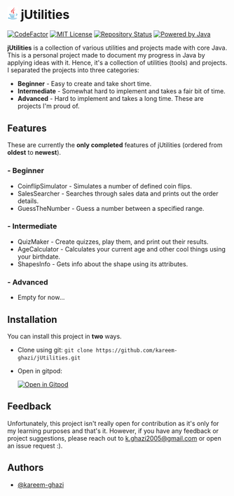 # <img src="java-icon.png" alt="banner" width="24"/> jUtilities 

[![CodeFactor](https://www.codefactor.io/repository/github/kareem-ghazi/jutilities/badge)](https://www.codefactor.io/repository/github/kareem-ghazi/jutilities)
[![MIT License](https://img.shields.io/badge/License-MIT-red.svg)](https://opensource.org/licenses/MIT)
[![Repository Status](https://img.shields.io/badge/Status-Active-brightgreen)](https://github.com/kareem-ghazi/jUtilities)
[![Powered by Java](https://img.shields.io/badge/powered_by_java-critical.svg?style=for-the-badge&logo=java&logoColor=white)](https://java.com)

**jUtilities** is a collection of various utilities and projects made with core Java. This is a personal project made to document my progress in Java by applying ideas with it. Hence, it's a collection of utilities (tools) and projects. I separated the projects into three categories:
  
- **Beginner** - Easy to create and take short time.
- **Intermediate** - Somewhat hard to implement and takes a fair bit of time.
- **Advanced** - Hard to implement and takes a long time. These are projects I'm proud of.  


## Features

These are currently the **only completed** features of jUtilities (ordered from **oldest** to **newest**).

### - **Beginner**
- CoinflipSimulator - Simulates a number of defined coin flips.
- SalesSearcher - Searches through sales data and prints out the order details.
- GuessTheNumber - Guess a number between a specified range.

### - **Intermediate**
- QuizMaker - Create quizzes, play them, and print out their results.
- AgeCalculator - Calculates your current age and other cool things using your birthdate.
- ShapesInfo - Gets info about the shape using its attributes.

### - **Advanced**
- Empty for now...

## Installation

You can install this project in **two** ways.

  - Clone using git: `git clone https://github.com/kareem-ghazi/jUtilities.git`
  - Open in gitpod: 
  
    [![Open in Gitpod](https://gitpod.io/button/open-in-gitpod.svg)](https://gitpod.io/#https://github.com/kareem-ghazi/jUtilities)

## Feedback

Unfortunately, this project isn't really open for contribution as it's only for my learning purposes and that's it. However, if you have any feedback or project suggestions, please reach out to k.ghazi2005@gmail.com or open an issue request :).

## Authors

  - [@kareem-ghazi](https://www.github.com/kareem-ghazi)
